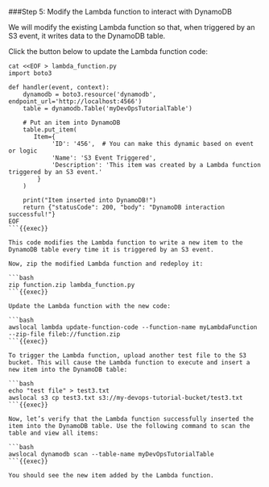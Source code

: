 ###Step 5: Modify the Lambda function to interact with DynamoDB

We will modify the existing Lambda function so that, when triggered by an S3 event, it writes data to the DynamoDB table.

Click the button below to update the Lambda function code:

```
cat <<EOF > lambda_function.py
import boto3

def handler(event, context):
    dynamodb = boto3.resource('dynamodb', endpoint_url='http://localhost:4566')
    table = dynamodb.Table('myDevOpsTutorialTable')

    # Put an item into DynamoDB
    table.put_item(
       Item={
            'ID': '456',  # You can make this dynamic based on event or logic
            'Name': 'S3 Event Triggered',
            'Description': 'This item was created by a Lambda function triggered by an S3 event.'
        }
    )

    print("Item inserted into DynamoDB!")
    return {"statusCode": 200, "body": "DynamoDB interaction successful!"}
EOF
```{{exec}}

This code modifies the Lambda function to write a new item to the DynamoDB table every time it is triggered by an S3 event.

Now, zip the modified Lambda function and redeploy it:

```bash
zip function.zip lambda_function.py
```{{exec}}

Update the Lambda function with the new code:

```bash
awslocal lambda update-function-code --function-name myLambdaFunction --zip-file fileb://function.zip
```{{exec}}

To trigger the Lambda function, upload another test file to the S3 bucket. This will cause the Lambda function to execute and insert a new item into the DynamoDB table:

```bash
echo "test file" > test3.txt
awslocal s3 cp test3.txt s3://my-devops-tutorial-bucket/test3.txt
```{{exec}}

Now, let’s verify that the Lambda function successfully inserted the item into the DynamoDB table. Use the following command to scan the table and view all items:

```bash
awslocal dynamodb scan --table-name myDevOpsTutorialTable
```{{exec}}

You should see the new item added by the Lambda function.